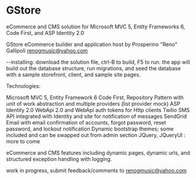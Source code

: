 GStore
======

eCommerce and CMS solution for Microsoft MVC 5, Entity Frameworks 6, Code First, and ASP Identity 2.0

GStore eCommerce builder and application host
by Prosperino "Reno" Gallipoli
renogmusic@yahoo.com

--installing:
download the solution file, ctrl-B to build, F5 to run.
the app will build out the database structure, run migrations, and seed the database with a sample storefront, client, and sample site pages.

Technologies:

Microsoft MVC 5, 
Entity Framework 6 Code First,
Repository Pattern with unit of work abstraction and multiple providers (list provider mock)
ASP Identity 2.0
WebApi 2.0 and WebApi auth tokens for Http clients
Twilio SMS API integrated with Identity and site for notification of messages
SendGrid Email with email confirmation of accounts, forgot password, reset password, and lockout notification
Dynamic bootstrap themes; some included and can be swapped out from admin section
JQuery, JQueryUI : more to come

eCommerce and CMS features including dynamic pages, dynamic urls, and structured exception handling with logging.

work in progress, submit feedback/comments to
renogmusic@yahoo.com


